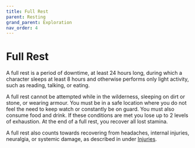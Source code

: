 ```yaml
---
title: Full Rest
parent: Resting
grand_parent: Exploration
nav_order: 4
---
```


# Full Rest
A full rest is a period of downtime, at least 24 hours long, during which a character sleeps at least 8 hours and otherwise performs only light activity, such as reading, talking, or eating.

A full rest cannot be attempted while in the wilderness, sleeping on dirt or stone, or wearing armour. You must be in a safe location where you do not feel the need to keep watch or constantly be on guard. You must also consume food and drink. If these conditions are met you lose up to 2 levels of exhaustion. At the end of a full rest, you recover all lost stamina.

A full rest also counts towards recovering from headaches, internal injuries, neuralgia, or systemic damage, as described in under [Injuries](https://stormchaserroleplaying.com/stormchaserRPG/Combat/DamageandHealing/Injuries/).